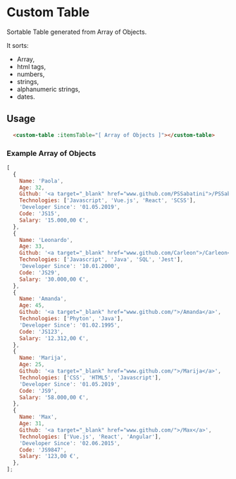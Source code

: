 # Custom Table

Sortable Table generated from Array of Objects.

It sorts:
 - Array, 
 - html tags, 
 - numbers, 
 - strings, 
 - alphanumeric strings, 
 - dates.

## Usage 
```html
  <custom-table :itemsTable="[ Array of Objects ]"></custom-table>
```

### Example Array of Objects

```javascript
[
  {
    Name: 'Paola',
    Age: 32,
    Github: '<a target="_blank" href="www.github.com/PSSabatini">/PSSabatini</a>',
    Technologies: ['Javascript', 'Vue.js', 'React', 'SCSS'],
    'Developer Since': '01.05.2019',
    Code: 'JS15',
    Salary: '15.000,00 €',
  },
  {
    Name: 'Leonardo',
    Age: 33,
    Github: '<a target="_blank" href="www.github.com/Carleon">/Carleon</a>',
    Technologies: ['Javascript', 'Java', 'SQL', 'Jest'],
    'Developer Since': '10.01.2000',
    Code: 'JS29',
    Salary: '30.000,00 €',
  },
  {
    Name: 'Amanda',
    Age: 45,
    Github: '<a target="_blank" href="www.github.com/">/Amanda</a>',
    Technologies: ['Phyton', 'Java'],
    'Developer Since': '01.02.1995',
    Code: 'JS123',
    Salary: '12.312,00 €',
  },
  {
    Name: 'Marija',
    Age: 25,
    Github: '<a target="_blank" href="www.github.com/">/Marija</a>',
    Technologies: ['CSS', 'HTML5', 'Javascript'],
    'Developer Since': '01.05.2019',
    Code: 'JS9',
    Salary: '58.000,00 €',
  },
  {
    Name: 'Max',
    Age: 31,
    Github: '<a target="_blank" href="www.github.com/">/Max</a>',
    Technologies: ['Vue.js', 'React', 'Angular'],
    'Developer Since': '02.06.2015',
    Code: 'JS9847',
    Salary: '123,00 €',
  },
];
```